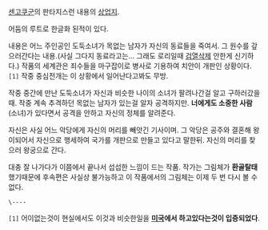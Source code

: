 [센고쿠군](%EC%84%BC%EA%B3%A0%EC%BF%A0%EA%B5%B0.md)의 판타지스런 내용의
[상업지](%EC%83%81%EC%97%85%EC%A7%80.md).

어둠의 루트로 한글화 된적이 있다.  

내용은 어느 주인공인 도둑소녀가 목없는 남자가 자신의 동료들을 죽여서. 그 원수를 갚으러간다는 내용.(사실 그다지 동료라고는... 그래도
로리일때 [검열삭제](%EA%B2%80%EC%97%B4%EC%82%AD%EC%A0%9C.md) 안한게 신기하다.) 작품의 세계관은
죄수들을 마구잡이로 병사로 기용하여 치안이 개판인 상황이다.`[1]` 작중 중심전개는 이 상황에서 일어난다고봐도 무방.

작중 중간에 만난 도둑소녀가 자신과 비슷한 나이의 소녀가 팔려나간걸 알고 구하러갔을때. 작중 계속 추격하던 목없는 남자가 있는걸 알자
공격하지만. **너에게도 소중한 사람**(소녀)가 있다면서 공격을 안하고 자신의 정체를 알려준다.

자신은 사실 어느 악당에게 자신의 머리를 빼앗긴 기사이며. 그 악당은 공주와 결혼해 왕이되어서 자신으로 행세하여 국가를 개판으로 만들고
있다고 말한뒤. 자신의 머리를 찾으러 왕궁으로 간다.  

대충 잘 나가다가 이쯤에서 끝나서 섭섭한 느낌이 드는 작품. 작가는 그림체가 **환골탈태**했기때문에 후속편은 사실상 불가능하고 이
작품에서의 그림체는 이제 두 번 다시 볼 수 없다.

`\----`

`[1]` 어이없는것이 현실에서도 이것과 비슷한일을 **[미국](%EB%AF%B8%EA%B5%AD.md)에서 하고있다는것이
입증되었다**.

